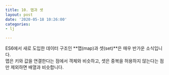 ```yaml
---
title: 10. 맵과 셋
layout: post
date: '2020-05-18 10:26:00'
categories:
- lj

---
```


ES6에서 새로 도입한 데이터 구조인 **맵(map)과 셋(set)**은 매우 반가운 소식입니다.  
맵은 키와 값을 연결한다는 점에서 객체와 비슷하고, 셋은 중복을 허용하지 않는다는 점만 제외하면 배열과 비슷합니다.